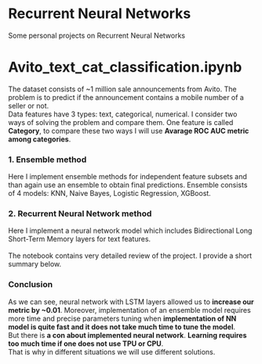 # Recurrent Neural Networks
Some personal projects on Recurrent Neural Networks
# Avito_text_cat_classification.ipynb
The dataset consists of ~1 million sale announcements from Avito. The problem is to predict if the announcement contains a mobile number of a seller or not. </br>
Data features have 3 types: text, categorical, numerical. I consider two ways of solving the problem and compare them. One feature is called **Category**, to compare these two ways I will use **Avarage ROC AUC metric among categories**.
### 1. Ensemble method
Here I implement ensemble methods for independent feature subsets and than again use an ensemble to obtain final predictions. Ensemble consists of 4 models: KNN, Naive Bayes, Logistic Regression, XGBoost.
### 2. Recurrent Neural Network method
Here I implement a neural network model which includes Bidirectional Long Short-Term Memory layers for text features. </br></br>
The notebook contains very detailed review of the project. I provide a short summary below.
### Conclusion
As we can see, neural network with LSTM layers allowed us to **increase our metric by ~0.01**. Moreover, implementation of an ensemble model requires more time and precise parameters tuning when **implementation of NN model is quite fast and it does not take much time to tune the model**. </br> But there is **a con about implemented neural network**. **Learning requires too much time if one does not use TPU or CPU**. </br> That is why in different situations we will use different solutions.
